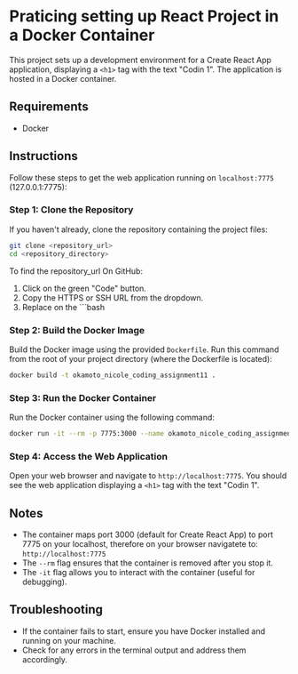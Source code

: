 # Praticing setting up React Project in a Docker Container

This project sets up a development environment for a Create React App application, displaying a `<h1>` tag with the text "Codin 1". The application is hosted in a Docker container.

## Requirements

- Docker

## Instructions

Follow these steps to get the web application running on `localhost:7775` (127.0.0.1:7775):

### Step 1: Clone the Repository

If you haven't already, clone the repository containing the project files:

```bash
git clone <repository_url>
cd <repository_directory>
```

To find the repository_url On GitHub: 
1. Click on the green "Code" button.
2. Copy the HTTPS or SSH URL from the dropdown.
3. Replace on the ```bash

### Step 2: Build the Docker Image

Build the Docker image using the provided `Dockerfile`. Run this command from the root of your project directory (where the Dockerfile is located):

```bash
docker build -t okamoto_nicole_coding_assignment11 .
```

### Step 3: Run the Docker Container

Run the Docker container using the following command:

```bash
docker run -it --rm -p 7775:3000 --name okamoto_nicole_coding_assignment11 okamoto_nicole_coding_assignment11
```

### Step 4: Access the Web Application

Open your web browser and navigate to `http://localhost:7775`. You should see the web application displaying a `<h1>` tag with the text "Codin 1".

## Notes

- The container maps port 3000 (default for Create React App) to port 7775 on your localhost, therefore on your browser navigatete to: `http://localhost:7775` 
- The `--rm` flag ensures that the container is removed after you stop it.
- The `-it` flag allows you to interact with the container (useful for debugging).

## Troubleshooting

- If the container fails to start, ensure you have Docker installed and running on your machine.
- Check for any errors in the terminal output and address them accordingly.
```
